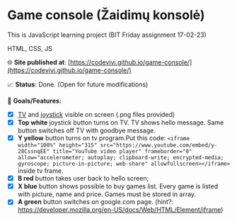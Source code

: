 # Game console (Žaidimų konsolė)

This is JavaScript learning project (BIT Friday assignment 17-02-23)

HTML, CSS, JS

🌐 **Site published at**: [https://codevivi.github.io/game-console/](https://codevivi.github.io/game-console/)

📈 **Status**: Done. (Open for future modifications)

🚀 **Goals/Features:**

- [x] [TV](https://github.com/codevivi/game-console/blob/master/img/tv.png) and [joystick](https://github.com/codevivi/game-console/blob/master/img/joystick.jpeg) visible on screen (.png files provided)
- [x] **Top white** joystick button turns on TV. TV shows hello message. Same button switches off TV with goodbye message.
- [x] **Y yellow** button turns on tv program.Put this code:
      `<iframe width="100%" height="315" src="https://www.youtube.com/embed/y-28CssnqEE" title="YouTube video player" frameborder="0" allow="accelerometer; autoplay; clipboard-write; encrypted-media; gyroscope; picture-in-picture; web-share" allowfullscreen></iframe>` inside tv frame.
- [x] **B red** button takes user back to hello screen;
- [x] **X blue** button shows possible to buy games list. Every game is listed with picture, name and price. Games must be stored in array.
- [x] **A green** button switches on google.com page. (hint?: https://developer.mozilla.org/en-US/docs/Web/HTML/Element/iframe)

